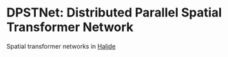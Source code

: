 # DPSTNet: Distributed Parallel Spatial Transformer Network

Spatial transformer networks in [Halide](http://halide-lang.org/)
